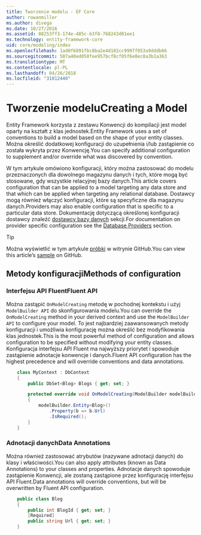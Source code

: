 ```yaml
---
title: Tworzenie modelu - EF Core
author: rowanmiller
ms.author: divega
ms.date: 10/27/2016
ms.assetid: 88253ff3-174e-485c-b3f8-768243d01ee1
ms.technology: entity-framework-core
uid: core/modeling/index
ms.openlocfilehash: 1ad0f6891fbc8ba2e4d102cc9997f053a9dddb66
ms.sourcegitcommit: 507a40ed050fee957bcf8cf05f6e0ec8a3b1a363
ms.translationtype: MT
ms.contentlocale: pl-PL
ms.lasthandoff: 04/26/2018
ms.locfileid: "31812440"
---
```

# <a name="creating-a-model"></a><span data-ttu-id="56d75-102">Tworzenie modelu</span><span class="sxs-lookup"><span data-stu-id="56d75-102">Creating a Model</span></span>

<span data-ttu-id="56d75-103">Entity Framework korzysta z zestawu Konwencji do kompilacji jest model oparty na kształt z klas jednostek.</span><span class="sxs-lookup"><span data-stu-id="56d75-103">Entity Framework uses a set of conventions to build a model based on the shape of your entity classes.</span></span> <span data-ttu-id="56d75-104">Można określić dodatkowej konfiguracji do uzupełnienia i/lub zastąpienie co została wykryta przez Konwencję.</span><span class="sxs-lookup"><span data-stu-id="56d75-104">You can specify additional configuration to supplement and/or override what was discovered by convention.</span></span>

<span data-ttu-id="56d75-105">W tym artykule omówiono konfiguracji, który można zastosować do modelu przeznaczonych dla dowolnego magazynu danych i tych, które mogą być stosowane, gdy wszystkie relacyjnej bazy danych.</span><span class="sxs-lookup"><span data-stu-id="56d75-105">This article covers configuration that can be applied to a model targeting any data store and that which can be applied when targeting any relational database.</span></span> <span data-ttu-id="56d75-106">Dostawcy mogą również włączyć konfiguracji, które są specyficzne dla magazynu danych.</span><span class="sxs-lookup"><span data-stu-id="56d75-106">Providers may also enable configuration that is specific to a particular data store.</span></span> <span data-ttu-id="56d75-107">Dokumentację dotyczącą określonej konfiguracji dostawcy znaleźć [dostawcy bazy danych](../providers/index.md) sekcji.</span><span class="sxs-lookup"><span data-stu-id="56d75-107">For documentation on provider specific configuration see the [Database Providers](../providers/index.md) section.</span></span>

> [!TIP]  
> <span data-ttu-id="56d75-108">Można wyświetlić w tym artykule [próbki](https://github.com/aspnet/EntityFramework.Docs/tree/master/samples) w witrynie GitHub.</span><span class="sxs-lookup"><span data-stu-id="56d75-108">You can view this article’s [sample](https://github.com/aspnet/EntityFramework.Docs/tree/master/samples) on GitHub.</span></span>

## <a name="methods-of-configuration"></a><span data-ttu-id="56d75-109">Metody konfiguracji</span><span class="sxs-lookup"><span data-stu-id="56d75-109">Methods of configuration</span></span>

### <a name="fluent-api"></a><span data-ttu-id="56d75-110">Interfejsu API Fluent</span><span class="sxs-lookup"><span data-stu-id="56d75-110">Fluent API</span></span>

<span data-ttu-id="56d75-111">Można zastąpić `OnModelCreating` metodę w pochodnej kontekstu i użyj `ModelBuilder API` do skonfigurowania modelu.</span><span class="sxs-lookup"><span data-stu-id="56d75-111">You can override the `OnModelCreating` method in your derived context and use the `ModelBuilder API` to configure your model.</span></span> <span data-ttu-id="56d75-112">To jest najbardziej zaawansowanych metody konfiguracji i umożliwia konfigurację można określić bez modyfikowania klas jednostek.</span><span class="sxs-lookup"><span data-stu-id="56d75-112">This is the most powerful method of configuration and allows configuration to be specified without modifying your entity classes.</span></span> <span data-ttu-id="56d75-113">Konfiguracja interfejsu API Fluent ma najwyższy priorytet i spowoduje zastąpienie adnotacje konwencje i danych.</span><span class="sxs-lookup"><span data-stu-id="56d75-113">Fluent API configuration has the highest precedence and will override conventions and data annotations.</span></span>

<!-- [!code-csharp[Main](samples/core/Modeling/FluentAPI/Samples/Required.cs?range=5-15&highlight=5-10)] -->

``` csharp
    class MyContext : DbContext
    {
        public DbSet<Blog> Blogs { get; set; }

        protected override void OnModelCreating(ModelBuilder modelBuilder)
        {
            modelBuilder.Entity<Blog>()
                .Property(b => b.Url)
                .IsRequired();
        }
    }
```

### <a name="data-annotations"></a><span data-ttu-id="56d75-114">Adnotacji danych</span><span class="sxs-lookup"><span data-stu-id="56d75-114">Data Annotations</span></span>

<span data-ttu-id="56d75-115">Można również zastosować atrybutów (nazywane adnotacji danych) do klasy i właściwości.</span><span class="sxs-lookup"><span data-stu-id="56d75-115">You can also apply attributes (known as Data Annotations) to your classes and properties.</span></span> <span data-ttu-id="56d75-116">Adnotacje danych spowoduje zastąpienie Konwencji, ale zostaną zastąpione przez konfigurację interfejsu API Fluent.</span><span class="sxs-lookup"><span data-stu-id="56d75-116">Data annotations will override conventions, but will be overwritten by Fluent API configuration.</span></span>

<!-- [!code-csharp[Main](samples/core/Modeling/DataAnnotations/Samples/Required.cs?range=11-16&highlight=4)] -->
``` csharp
    public class Blog
    {
        public int BlogId { get; set; }
        [Required]
        public string Url { get; set; }
    }
```
